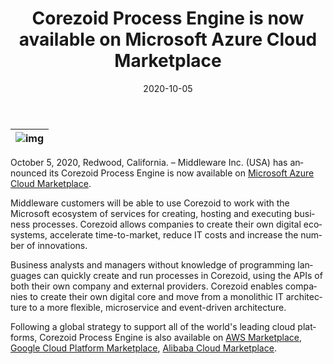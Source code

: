 ﻿---
date: '2020-10-05'
url: 'corezoid-microsoft-azure-cloud-marketplace'
next: 'middleware-amazon-linux-2'
title: 'Corezoid Process Engine is now available on Microsoft Azure Cloud Marketplace'
description: 'Middleware customers will be able to use Corezoid to work with the Microsoft ecosystem of services for creating, hosting and executing business processes.'
image: '/images/corezoid-microsoft-azure-cloud-marketplace.png'
category:
    - 'Use cases'
subcategory:
    - 'Enterprise'
tags:
    - 'microsoft'
    - 'azure'
    - 'cloud'
    - 'marketplace'
    - 'digital'
    - 'core'
    - 'api'
lang: 'en'
---

| ![img](/images/corezoid-microsoft-azure-cloud-marketplace.png) |
| :---: |

October 5, 2020, Redwood, California. – Middleware Inc. (USA) has announced its Corezoid Process Engine is now available on [Microsoft Azure Cloud Marketplace](https://azuremarketplace.microsoft.com/en-us/marketplace/apps/middleware.corezoid-process-engine).
  

Middleware customers will be able to use Corezoid to work with the Microsoft ecosystem of services for creating, hosting and executing business processes. Corezoid allows companies to create their own digital ecosystems, accelerate time-to-market, reduce IT costs and increase the number of innovations.

  
Business analysts and managers without knowledge of programming languages ​​can quickly create and run processes in Corezoid, using the APIs of both their own company and external providers. Corezoid enables companies to create their own digital core and move from a monolithic IT architecture to a more flexible, microservice and event-driven architecture.

  
Following a global strategy to support all of the world's leading cloud platforms, Corezoid Process Engine is also available on [AWS Marketplace](https://aws.amazon.com/marketplace/pp/Corezoidcom-Corezoid-Process-Engine/B013AYOIYG), [Google Cloud Platform Marketplace](https://console.cloud.google.com/marketplace/details/corezoid-public/corezoid-process-engine), [Alibaba Cloud Marketplace](https://marketplace.alibabacloud.com/products/56714002/sgcmjj00024852.html?).

